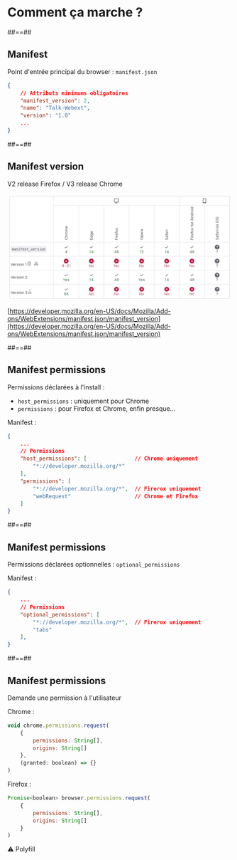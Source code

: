 <!-- .slide: class="transition left" data-background="./assets/images/pexels-miguel-á-padriñán-three.jpeg" style="left: 700px"-->

# Comment ça marche ?

##==##

<!-- .slide: class="with-code-bg-dark consolas" -->

## Manifest

Point d'entrée principal du browser : `manifest.json`
```json
{
    // Attributs minimums obligatoires
    "manifest_version": 2,
    "name": "Talk-Webext",
    "version": "1.0"
    ...
}
```

##==##

<!-- .slide: -->

## Manifest version

V2 release Firefox / V3 release Chrome

![h-600](./assets/images/manifest_version_compatibility.png)

[https://developer.mozilla.org/en-US/docs/Mozilla/Add-ons/WebExtensions/manifest.json/manifest_version](https://developer.mozilla.org/en-US/docs/Mozilla/Add-ons/WebExtensions/manifest.json/manifest_version)


##==##

<!-- .slide: class="with-code-bg-dark consolas" -->

## Manifest permissions

Permissions déclarées à l'install :
 - `host_permissions` : uniquement pour Chrome
 - `permissions` : pour Firefox et Chrome, enfin presque...

Manifest :

```json
{
    ...
    // Permissions
    "host_permissions": [               // Chrome uniquement
        "*://developer.mozilla.org/*"
    ], 
    "permissions": [
        "*://developer.mozilla.org/*",  // Firerox uniquement
        "webRequest"                    // Chrome et Firefox
    ]
}
```

##==##

<!-- .slide: class="with-code-bg-dark consolas" -->

## Manifest permissions

Permissions déclarées optionnelles : `optional_permissions`

Manifest :

```json
{
    ...
    // Permissions
    "optional_permissions": [
        "*://developer.mozilla.org/*",  // Firerox uniquement
        "tabs"
    ],
}
```


##==##

<!-- .slide: class="with-code-bg-dark consolas" -->

## Manifest permissions

Demande une permission à l'utilisateur

Chrome :
```js
void chrome.permissions.request(
    {
        permissions: String[],
        origins: String[]
    },
    (granted: boolean) => {}
)
```

Firefox :
```js
Promise<boolean> browser.permissions.request(
    {
        permissions: String[],
        origins: String[]
    }
)
```

⚠️ Polyfill